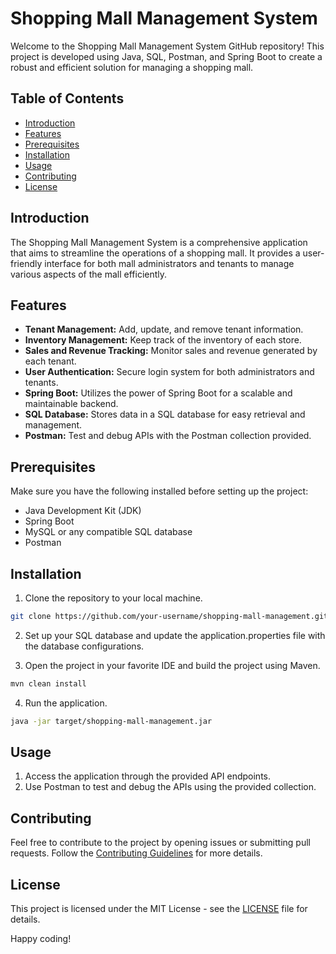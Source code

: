 # Shopping Mall Management System

Welcome to the Shopping Mall Management System GitHub repository! This project is developed using Java, SQL, Postman, and Spring Boot to create a robust and efficient solution for managing a shopping mall.

## Table of Contents

- [Introduction](#introduction)
- [Features](#features)
- [Prerequisites](#prerequisites)
- [Installation](#installation)
- [Usage](#usage)
- [Contributing](#contributing)
- [License](#license)

## Introduction

The Shopping Mall Management System is a comprehensive application that aims to streamline the operations of a shopping mall. It provides a user-friendly interface for both mall administrators and tenants to manage various aspects of the mall efficiently.

## Features

- **Tenant Management:** Add, update, and remove tenant information.
- **Inventory Management:** Keep track of the inventory of each store.
- **Sales and Revenue Tracking:** Monitor sales and revenue generated by each tenant.
- **User Authentication:** Secure login system for both administrators and tenants.
- **Spring Boot:** Utilizes the power of Spring Boot for a scalable and maintainable backend.
- **SQL Database:** Stores data in a SQL database for easy retrieval and management.
- **Postman:** Test and debug APIs with the Postman collection provided.

## Prerequisites

Make sure you have the following installed before setting up the project:

- Java Development Kit (JDK)
- Spring Boot
- MySQL or any compatible SQL database
- Postman

## Installation

1. Clone the repository to your local machine.

```bash
git clone https://github.com/your-username/shopping-mall-management.git
```

2. Set up your SQL database and update the application.properties file with the database configurations.

3. Open the project in your favorite IDE and build the project using Maven.

```bash
mvn clean install
```

4. Run the application.

```bash
java -jar target/shopping-mall-management.jar
```

## Usage

1. Access the application through the provided API endpoints.
2. Use Postman to test and debug the APIs using the provided collection.

## Contributing

Feel free to contribute to the project by opening issues or submitting pull requests. Follow the [Contributing Guidelines](CONTRIBUTING.md) for more details.

## License

This project is licensed under the MIT License - see the [LICENSE](LICENSE) file for details.

Happy coding!
